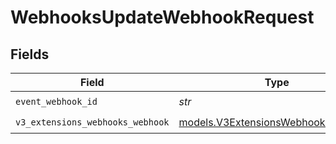 # WebhooksUpdateWebhookRequest


## Fields

| Field                                                                          | Type                                                                           | Required                                                                       | Description                                                                    |
| ------------------------------------------------------------------------------ | ------------------------------------------------------------------------------ | ------------------------------------------------------------------------------ | ------------------------------------------------------------------------------ |
| `event_webhook_id`                                                             | *str*                                                                          | :heavy_check_mark:                                                             | N/A                                                                            |
| `v3_extensions_webhooks_webhook`                                               | [models.V3ExtensionsWebhooksWebhook](../models/v3extensionswebhookswebhook.md) | :heavy_check_mark:                                                             | N/A                                                                            |